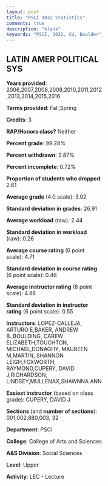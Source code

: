 ```yaml
---
layout: post
title: "PSCI 3032 Statistics"
comments: true
description: "blank"
keywords: "PSCI, 3032, CU, Boulder"
--- 
```

<head>
<script src="https://ajax.googleapis.com/ajax/libs/jquery/2.1.3/jquery.min.js"></script>
<script src="https://dl.dropboxusercontent.com/s/pc42nxpaw1ea4o9/highcharts.js?dl=0"></script>
<!-- <script src="../assets/js/highcharts.js"></script> -->
<style type="text/css">@font-face {
	font-family: "Bebas Neue";
	src: url(https://www.filehosting.org/file/details/544349/BebasNeue%20Regular.otf) format("opentype");
	}
	h1.Bebas { 
		font-family: "Bebas Neue", Verdana, Tahoma;
	}
</style>
</head>
<body>
	<div id="container" style="float: right; width: 45%; height: 88%; margin-left: 2.5%; margin-right: 2.5%;"></div>
	<script language="JavaScript">
		$(document).ready(function() {
		var chart = {type: 'column'};
		var title = {text: 'Grade Distribution'};
		var xAxis = {categories: ['A','B','C','D','F'],crosshair: true};
		var yAxis = {min: 0,title: {text: 'Percentage'}};
		var tooltip = {headerFormat: '<center><b><span style="font-size:20px">{point.key}</span></b></center>',
		               pointFormat: '<td style="padding:0"><b>{point.y:.1f}%</b></td>',
		               footerFormat: '</table>',shared: true,useHTML: true};
		var plotOptions = {column: {pointPadding: 0.0,borderWidth: 0}};  
		var credits = {enabled: false};var series= [{name: 'Percent',data: [33.67,46.24,15.27,2.62,2.19,]}];
		var json = {};
		json.chart = chart;
		json.title = title;
		json.tooltip = tooltip;
		json.xAxis = xAxis;
		json.yAxis = yAxis;  
		json.series = series;
		json.plotOptions = plotOptions;  
		json.credits = credits;
		$('#container').highcharts(json);
	});
	</script>
</body>
			   
## LATIN AMER POLITICAL SYS

**Years provided**: 2006,2007,2008,2009,2010,2011,2012,2013,2014,2015,2016

**Terms provided**: Fall,Spring

**Credits**: 3

**RAP/Honors class?** Neither

**Percent grade**: 99.28%

**Percent withdrawn**: 2.87%

**Percent incomplete**: 0.72%

**Proportion of students who dropped**: 2.61

**Average grade** (4.0 scale): 3.02

**Standard deviation in grades**: 26.91

**Average workload** (raw): 2.44

**Standard deviation in workload** (raw): 0.26

**Average course rating** (6 point scale): 4.71

**Standard deviation in course rating** (6 point scale): 0.46

**Average instructor rating** (6 point scale): 4.88

**Standard deviation in instructor rating** (6 point scale): 0.55

**Instructors**: LOPEZ-CALLEJA, ARTURO E,BAKER, ANDREW B.,BOULDING, CAREW ELIZABETH,TOUCHTON, MICHAEL,DONAGHY, MAUREEN M,MARTIN, SHANNON LEIGH,FOXWORTH, RAYMOND,CUPERY, DAVID J,RICHARDSON, LINDSEY,MULLENAX,SHAWNNA ANN

**Easiest instructor** (based on class grade): CUPERY, DAVID J

**Sections** (and **number of sections**): 001,002,880,003, 32

**Department**: PSCI

**College**: College of Arts and Sciences

**A&S Division**: Social Sciences

**Level**: Upper

**Activity**: LEC - Lecture